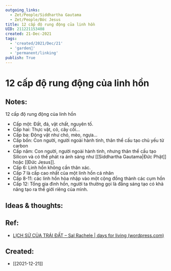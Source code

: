 ```yaml
---
outgoing_links:
  - Zet/People/Siddhartha Gautama
  - Zet/People/Đức Jesus
title: 12 cấp độ rung động của linh hồn
UID: 211221153408
created: 21-Dec-2021
tags:
  - 'created/2021/Dec/21'
  - 'garden🏡'
  - 'permanent/linking'
publish: True
---
```

# 12 cấp độ rung động của linh hồn

## Notes:
12 cấp độ rung động của linh hồn

- Cấp một: Đất, đá, vật chất, nguyên tố.
- Cấp hai: Thực vật, cỏ, cây cối…
- Cấp ba: Động vật như chó, mèo, ngựa…
- Cấp bốn: Con người, người ngoài hành tinh, thân thể cấu tạo chủ yếu từ carbon
- Cấp năm: Con người, người ngoài hành tinh, nhưng thân thể cấu tạo Silicon và có thể phát ra ánh sáng như [[Siddhartha Gautama|Đức Phật]] hoặc [[Đức Jesus]].
- Cấp 6: Linh hồn không cần thân xác.
- Cấp 7 là cấp cao nhất của một linh hồn cá nhân
- Cấp 8-11: các linh hồn hòa nhập vào một cộng đồng thành các cụm hồn
- Cấp 12: Tổng gia đình hồn, người ta thường gọi là đấng sáng tạo có khả năng tạo ra thế giới riêng của mình.

## Ideas & thoughts:

## Ref:
- [LỊCH SỬ CỦA TRÁI ĐẤT – Sal Rachele | days for living (wordpress.com)](https://daysforliving.wordpress.com/2013/10/12/lich-su-cua-trai-dat-theo-tu-lieu-ngoai-cam/)
## Created:
- [[2021-12-21]]
